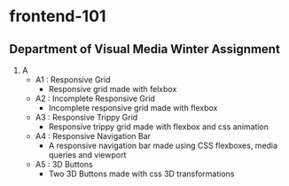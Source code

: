 # frontend-101
## Department of Visual Media Winter Assignment
1. A
    - A1 : Responsive Grid
      - Responsive grid made with felxbox
    - A2 : Incomplete Responsive Grid
      - Incomplete responsive grid made with flexbox
    - A3 : Responsive Trippy Grid
      - Responsive trippy grid made with flexbox and css animation
    - A4 : Responsive Navigation Bar
      - A responsive navigation bar made using CSS flexboxes, media queries and viewport
    - A5 : 3D Buttons
      - Two 3D Buttons made with css 3D transformations
